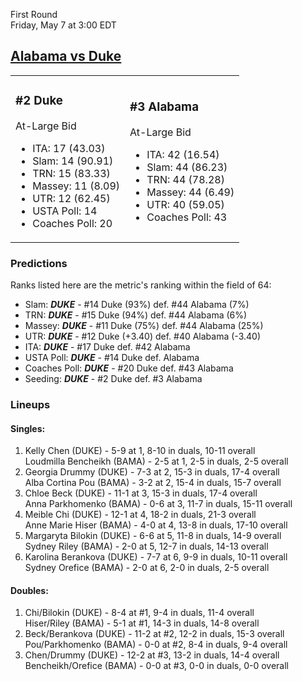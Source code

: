 First Round  
Friday, May 7 at 3:00 EDT
## [Alabama vs Duke](https://www.ncaa.com/game/5833653) 

<table><tr><td>  

### #2 Duke  

At-Large Bid  
- ITA: 17 (43.03)  
- Slam: 14 (90.91)  
- TRN: 15 (83.33)  
- Massey: 11 (8.09)  
- UTR: 12 (62.45)  
- USTA Poll: 14  
- Coaches Poll: 20  

</td><td>  

### #3 Alabama  

At-Large Bid  
- ITA: 42 (16.54)  
- Slam: 44 (86.23)  
- TRN: 44 (78.28)  
- Massey: 44 (6.49)  
- UTR: 40 (59.05)  
- Coaches Poll: 43  

</td></tr></table>  

 ### Predictions  

Ranks listed here are the metric's ranking within the field of 64:  
- Slam: ***DUKE*** - #14 Duke (93%) def. #44 Alabama (7%)  
- TRN: ***DUKE*** - #15 Duke (94%) def. #44 Alabama (6%)  
- Massey: ***DUKE*** - #11 Duke (75%) def. #44 Alabama (25%)  
- UTR: ***DUKE*** - #12 Duke (+3.40) def. #40 Alabama (-3.40)  
- ITA: ***DUKE*** - #17 Duke def. #42 Alabama  
- USTA Poll: ***DUKE*** - #14 Duke def. Alabama  
- Coaches Poll: ***DUKE*** - #20 Duke def. #43 Alabama  
- Seeding: ***DUKE*** - #2 Duke def. #3 Alabama  

 ### Lineups  

 #### Singles:  
1. Kelly Chen (DUKE) - 5-9 at 1, 8-10 in duals, 10-11 overall  
  Loudmilla Bencheikh (BAMA) - 2-5 at 1, 2-5 in duals, 2-5 overall
2. Georgia Drummy (DUKE) - 7-3 at 2, 15-3 in duals, 17-4 overall  
  Alba Cortina Pou (BAMA) - 3-2 at 2, 15-4 in duals, 15-7 overall
3. Chloe Beck (DUKE) - 11-1 at 3, 15-3 in duals, 17-4 overall  
  Anna Parkhomenko (BAMA) - 0-6 at 3, 11-7 in duals, 15-11 overall
4. Meible Chi (DUKE) - 12-1 at 4, 18-2 in duals, 21-3 overall  
  Anne Marie Hiser (BAMA) - 4-0 at 4, 13-8 in duals, 17-10 overall
5. Margaryta Bilokin (DUKE) - 6-6 at 5, 11-8 in duals, 14-9 overall  
  Sydney Riley (BAMA) - 2-0 at 5, 12-7 in duals, 14-13 overall
6. Karolina Berankova (DUKE) - 7-7 at 6, 9-9 in duals, 10-11 overall  
  Sydney Orefice (BAMA) - 2-0 at 6, 2-0 in duals, 2-5 overall

 #### Doubles:  
1. Chi/Bilokin (DUKE) - 8-4 at #1, 9-4 in duals, 11-4 overall  
  Hiser/Riley (BAMA) - 5-1 at #1, 14-3 in duals, 14-8 overall
2. Beck/Berankova (DUKE) - 11-2 at #2, 12-2 in duals, 15-3 overall  
  Pou/Parkhomenko (BAMA) - 0-0 at #2, 8-4 in duals, 9-4 overall
3. Chen/Drummy (DUKE) - 12-2 at #3, 13-2 in duals, 14-4 overall  
  Bencheikh/Orefice (BAMA) - 0-0 at #3, 0-0 in duals, 0-0 overall